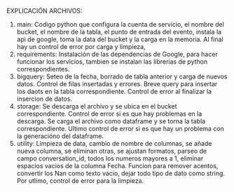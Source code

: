 EXPLICACIÓN ARCHIVOS:

1. main: Codigo python que configura la cuenta de servicio, el nombre del bucket, el nombre de la tabla, el punto de entrada del evento, instala la api de google, toma la data del bucket y la carga en la memoria. Al final hay un control de error por carga y limpieza,
2. requirements: Instalación de las dependencias de Google, para hacer funcionar los servicios, tambien se instalan las librerias de python correspondientes.
3. bigquery: Seteo de la fecha, borrado de tabla anterior y carga de nuevos datos. Control de filas insertadas y errores. Breve query para insertar los daots en la tabla correspondiente. Control de error al finalizar la insercion de datos.
4. storage: Se descarga el archivo y se ubica en el bucket correspondiente. Control de error si es que hay problemas en la descarga. Se carga el archivo como dataframe y se torna la tabla correspondiente. Ultimo control de error si es que hay un problema con la generacióno del dataframe.
5. utility: Limpieza de data, cambio de nombre de columnas, se añade nueva columna, se eliminan otras, se ajustan formatos, parseo de campo conversation_id, todos los numeros mayores a 1, eliminar espacios vacios de la columna Fecha. Funcion para remover acentos, convertir los Nan como texto vacio, dejar todo tipo de dato como string. Por utlimo, control de error para la limpieza.
